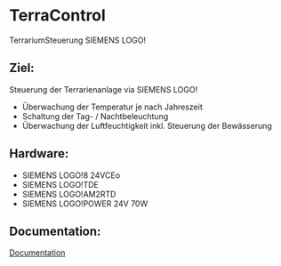 # TerraControl
TerrariumSteuerung SIEMENS LOGO!


## Ziel:
Steuerung der Terrarienanlage via SIEMENS LOGO!  
* Überwachung der Temperatur je nach Jahreszeit
* Schaltung der Tag- / Nachtbeleuchtung
* Überwachung der Luftfeuchtigkeit inkl. Steuerung der Bewässerung

## Hardware:
* SIEMENS LOGO!8 24VCEo 
* SIEMENS LOGO!TDE
* SIEMENS LOGO!AM2RTD
* SIEMENS LOGO!POWER 24V 70W

## Documentation:
[Documentation](./documentation/documentation.md)
